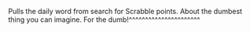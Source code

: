 Pulls the daily word from search for Scrabble points. About the dumbest thing you can imagine. For the dumb!^^^^^^^^^^^^^^^^^^^^^^

